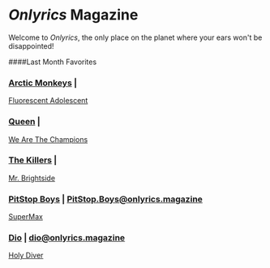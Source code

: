 # _Onlyrics_ Magazine

Welcome to _Onlyrics_, the only place on the planet where your ears won't be disappointed!

####Last Month Favorites

### [Arctic Monkeys](/writer/arctic_monkeys.md) | 

[Fluorescent Adolescent](song/jan/fluorescent_adolescent.md)

### [Queen](writer/queen.md) | 

[We Are The Champions](song/jan/we_are_the_champions.md)

### [The Killers](writer/the_killers) | 

[Mr. Brightside](song/jan/mr_brightside.md)

### [PitStop Boys](writer/PitStopBoys) | PitStop.Boys@onlyrics.magazine


[SuperMax](song/feb/SuperMax.md)
### [Dio](writer/dio) | dio@onlyrics.magazine

[Holy Diver](song/feb/holy_diver.md)

